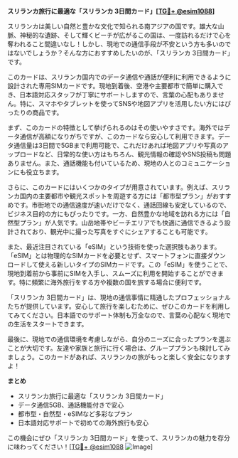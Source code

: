 **スリランカ旅行に最適な「スリランカ 3日間カード」[[TG💪+ @esim1088](https://t.me/s/esim1088)]**

スリランカは美しい自然と豊かな文化で知られる南アジアの国です。雄大な山脈、神秘的な遺跡、そして輝くビーチが広がるこの国は、一度訪れるだけで心を奪われること間違いなし！しかし、現地での通信手段が不安という方も多いのではないでしょうか？そんな方におすすめしたいのが、「スリランカ 3日間カード」です。

このカードは、スリランカ国内でのデータ通信や通話が便利に利用できるように設計された専用SIMカードです。現地到着後、空港や主要都市で簡単に購入でき、日本語対応スタッフが丁寧にサポートしますので、言葉の心配もありません。特に、スマホやタブレットを使ってSNSや地図アプリを活用したい方にはぴったりの商品です。

まず、このカードの特徴として挙げられるのはその使いやすさです。海外ではデータ通信が高額になりがちですが、このカードなら安心して利用できます。データ通信量は3日間で5GBまで利用可能で、これだけあれば地図アプリや写真のアップロードなど、日常的な使い方はもちろん、観光情報の確認やSNS投稿も問題ありません。また、通話機能も付いているため、現地の人とのコミュニケーションにも役立ちます。

さらに、このカードにはいくつかのタイプが用意されています。例えば、スリランカ国内の主要都市や観光スポットを周遊する方には「都市型プラン」がおすすめです。市街地での通信速度が速いだけでなく、通話回線も安定しているので、ビジネス目的の方にもぴったりです。一方、自然豊かな地域を訪れる方には「自然型プラン」が人気です。山岳地帯やビーチエリアでも快適に通信できるよう設計されており、観光中に撮った写真をすぐにシェアすることも可能です。

また、最近注目されている「eSIM」という技術を使った選択肢もあります。「eSIM」とは物理的なSIMカードを必要とせず、スマートフォンに直接ダウンロードして使える新しいタイプのSIMカードです。この「eSIM」を使うことで、現地到着前から事前にSIMを入手し、スムーズに利用を開始することができます。特に頻繁に海外旅行をする方や複数の国を旅する場合に便利です。

「スリランカ 3日間カード」は、現地の通信事情に精通したプロフェッショナルたちが提供しています。安心して旅行を楽しむために、ぜひこのカードを利用してみてください。日本語でのサポート体制も万全なので、言葉の心配なく現地での生活をスタートできます。

最後に、現地での通信環境を考慮しながら、自分のニーズに合ったプランを選ぶことが大切です。友達や家族と旅行に行く場合は、グループプランも検討してみましょう。このカードがあれば、スリランカの旅がもっと楽しく安全になりますよ！

**まとめ**
- スリランカ旅行に最適な「スリランカ 3日間カード」
- データ通信5GB、通話機能付きで安心
- 都市型・自然型・eSIMなど多彩なプラン
- 日本語対応サポートで初めての海外旅行も安心

この機会にぜひ「スリランカ 3日間カード」を使って、スリランカの魅力を存分に味わってください！[[TG💪+ @esim1088](https://t.me/s/esim1088) ![Image](https://i.postimg.cc/Y0z9fWf4/image.png)]